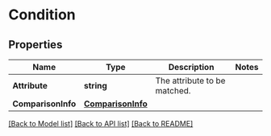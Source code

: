 # Condition

## Properties

Name | Type | Description | Notes
------------ | ------------- | ------------- | -------------
**Attribute** | **string** | The attribute to be matched. | 
**ComparisonInfo** | [**ComparisonInfo**](ComparisonInfo.md) |  | 

[[Back to Model list]](../README.md#documentation-for-models) [[Back to API list]](../README.md#documentation-for-api-endpoints) [[Back to README]](../README.md)


